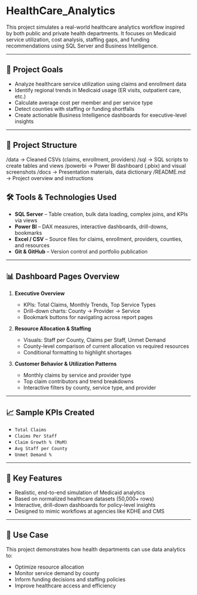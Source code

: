 # HealthCare_Analytics

This project simulates a real-world healthcare analytics workflow inspired by both public and private health departments. It focuses on Medicaid service utilization, cost analysis, staffing gaps, and funding recommendations using SQL Server and Business Intelligence.

---

## 📌 Project Goals

- Analyze healthcare service utilization using claims and enrollment data
- Identify regional trends in Medicaid usage (ER visits, outpatient care, etc.)
- Calculate average cost per member and per service type
- Detect counties with staffing or funding shortfalls
- Create actionable Business Intelligence dashboards for executive-level insights

---

## 📁 Project Structure

/data → Cleaned CSVs (claims, enrollment, providers)
/sql → SQL scripts to create tables and views
/powerbi → Power BI dashboard (.pbix) and visual screenshots
/docs → Presentation materials, data dictionary
/README.md → Project overview and instructions
## 🛠️ Tools & Technologies Used

- **SQL Server** – Table creation, bulk data loading, complex joins, and KPIs via views  
- **Power BI** – DAX measures, interactive dashboards, drill-downs, bookmarks  
- **Excel / CSV** – Source files for claims, enrollment, providers, counties, and resources  
- **Git & GitHub** – Version control and portfolio publication  

---

## 📊 Dashboard Pages Overview

1. **Executive Overview**  
   - KPIs: Total Claims, Monthly Trends, Top Service Types  
   - Drill-down charts: County → Provider → Service  
   - Bookmark buttons for navigating across report pages

2. **Resource Allocation & Staffing**  
   - Visuals: Staff per County, Claims per Staff, Unmet Demand  
   - County-level comparison of current allocation vs required resources  
   - Conditional formatting to highlight shortages

3. **Customer Behavior & Utilization Patterns**  
   - Monthly claims by service and provider type  
   - Top claim contributors and trend breakdowns  
   - Interactive filters by county, service type, and provider

---

## 📈 Sample KPIs Created

- `Total Claims`  
- `Claims Per Staff`  
- `Claim Growth % (MoM)`  
- `Avg Staff per County`  
- `Unmet Demand %`  

---

## 🔗 Key Features

- Realistic, end-to-end simulation of Medicaid analytics
- Based on normalized healthcare datasets (50,000+ rows)
- Interactive, drill-down dashboards for policy-level insights
- Designed to mimic workflows at agencies like KDHE and CMS

---

## 🧠 Use Case

This project demonstrates how health departments can use data analytics to:  
- Optimize resource allocation  
- Monitor service demand by county  
- Inform funding decisions and staffing policies  
- Improve healthcare access and efficiency
